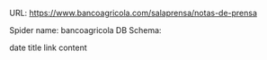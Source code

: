 URL: https://www.bancoagricola.com/salaprensa/notas-de-prensa

Spider name: bancoagricola
DB Schema:

date
title
link
content
